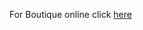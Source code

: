 
For Boutique online click [here](https://github.com/baddou-rachid/Boutique&online/boutique&online/)
